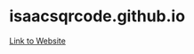 # isaacsqrcode.github.io

[Link to Website](https://isaacokusami.github.io/isaacsqrcode.github.io/qrcode.html)
